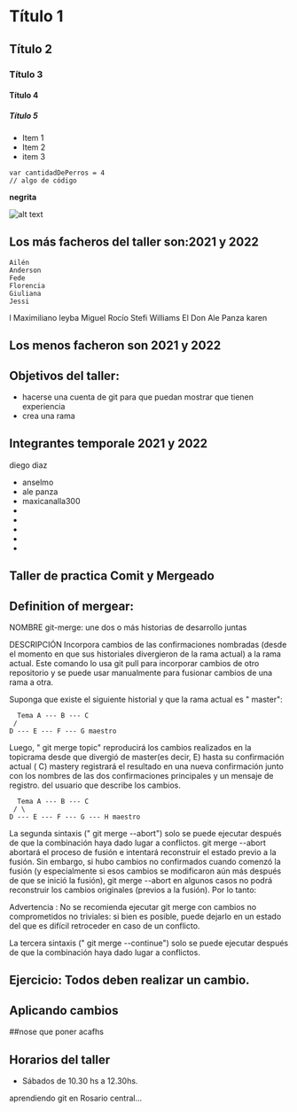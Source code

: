 # Título 1

## Título 2

### Título 3


#### Título 4

##### Título 5


* Item 1
* Item 2
* item 3



```
var cantidadDePerros = 4
// algo de código
```
 **negrita**
 
 ![alt text](https://cliparting.com/wp-content/uploads/2018/03/cool-pictures-2018-26.jpg)



## Los más facheros del taller son:2021 y 2022

    Ailén
    Anderson
    Fede
    Florencia
    Giuliana
    Jessi
l    Maximiliano leyba
    Miguel
    Rocío
    Stefi
    Williams
    El Don Ale Panza
karen 



## Los menos facheron son 2021 y 2022


## Objetivos del taller:
 * hacerse una cuenta de git para que puedan mostrar que tienen experiencia
 * crea una rama
## Integrantes temporale 2021 y 2022
diego diaz
* anselmo
* ale  panza
*  maxicanalla300
* 
* 
* 
* 
* 


## Taller de practica Comit y Mergeado
## Definition of mergear:
NOMBRE
git-merge: une dos o más historias de desarrollo juntas

DESCRIPCIÓN
Incorpora cambios de las confirmaciones nombradas (desde el momento en que sus historiales divergieron de la rama actual) a la rama actual. Este comando lo usa git pull para incorporar cambios de otro repositorio y se puede usar manualmente para fusionar cambios de una rama a otra.

Suponga que existe el siguiente historial y que la rama actual es " master":

	  Tema A --- B --- C
	 /
    D --- E --- F --- G maestro
Luego, " git merge topic" reproducirá los cambios realizados en la topicrama desde que divergió de master(es decir, E) hasta su confirmación actual ( C) mastery registrará el resultado en una nueva confirmación junto con los nombres de las dos confirmaciones principales y un mensaje de registro. del usuario que describe los cambios.

	  Tema A --- B --- C
	 / \
    D --- E --- F --- G --- H maestro
La segunda sintaxis (" git merge --abort") solo se puede ejecutar después de que la combinación haya dado lugar a conflictos. git merge --abort abortará el proceso de fusión e intentará reconstruir el estado previo a la fusión. Sin embargo, si hubo cambios no confirmados cuando comenzó la fusión (y especialmente si esos cambios se modificaron aún más después de que se inició la fusión), git merge --abort en algunos casos no podrá reconstruir los cambios originales (previos a la fusión). Por lo tanto:

Advertencia : No se recomienda ejecutar git merge con cambios no comprometidos no triviales: si bien es posible, puede dejarlo en un estado del que es difícil retroceder en caso de un conflicto.

La tercera sintaxis (" git merge --continue") solo se puede ejecutar después de que la combinación haya dado lugar a conflictos.
## Ejercicio: Todos deben realizar un cambio. 
## Aplicando cambios
##nose que poner acafhs

## Horarios del taller

* Sábados de 10.30 hs a 12.30hs.

aprendiendo git en 
Rosario central...

